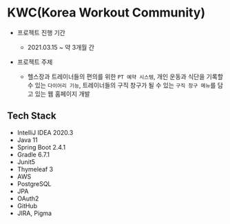 # KWC(Korea Workout Community)

- 프로젝트 진행 기간 
  - 2021.03.15 ~ 약 3개월 간

- 프로젝트 주제 
  - 헬스장과 트레이너들의 편의를 위한 `PT 예약 시스템`, 개인 운동과 식단을 기록할 수 있는 `다이어리 기능`, 트레이너들의 구직 창구가 될 수 있는 `구직 창구 메뉴`를 담고 있는 웹 홈페이지 개발

## Tech Stack

- IntelliJ IDEA 2020.3
- Java 11
- Spring Boot 2.4.1
- Gradle 6.7.1
- Junit5
- Thymeleaf 3
- AWS
- PostgreSQL
- JPA
- OAuth2
- GitHub
- JIRA, Pigma
